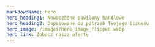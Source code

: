 ```yaml
---
markdownName: hero
hero_heading1: Nowoczesne pawilony handlowe
hero_heading2: Dopasowane do potrzeb Twojego biznesu
hero_image: /images/hero_image_flipped.webp
hero_link: Zobacz naszą ofertę
---
```

